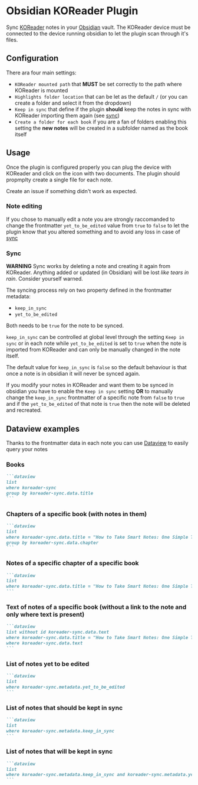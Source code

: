 # Obsidian KOReader Plugin

Sync [KOReader][1] notes in your [Obsidian][2] vault. The KOReader device must be connected to the device running obsidian to let the plugin scan through it's files.

## Configuration

There ara four main settings:
- `KOReader mounted path` that **MUST** be set correctly to the path where KOReader is mounted
- `Highlights folder location` that can be let as the default `/` (or you can create a folder and select it from the dropdown)
- `Keep in sync` that define if the plugin **should** keep the notes in sync with KOReader importing them again (see [sync](#sync))
- `Create a folder for each book` if you are a fan of folders enabling this setting the **new notes** will be created in a subfolder named as the book itself

## Usage
Once the plugin is configured properly you can plug the device with KOReader and click on the icon with two documents. The plugin should propmplty create a single file for each note.

Create an issue if something didn't work as expected.

### Note editing
If you chose to manually edit a note you are strongly raccomanded to change the frontmatter `yet_to_be_edited` value from `true` to `false` to let the plugin know that you altered something and to avoid any loss in case of [sync](#sync)

### Sync
**WARNING** Sync works by deleting a note and creating it again from KOReader. Anything added or updated (in Obsidian) will be lost _like tears in rain_. Consider yourself warned.

The syncing process rely on two property defined in the frontmatter metadata:

- `keep_in_sync`
- `yet_to_be_edited`

Both needs to be `true` for the note to be synced.

`keep_in_sync` can be controlled at global level through the setting `Keep in sync` or in each note while `yet_to_be_edited` is set to `true` when the note is imported from KOReader and can only be manually changed in the note itself.

The default value for `keep_in_sync` is `false` so the default behaviour is that once a note is in obsidian it will never be synced again.

If you modify your notes in KOReader and want them to be synced in obsidian you have to enable the `Keep in sync` setting **OR** to manually change the `keep_in_sync` frontmatter of a specific note from `false` to `true` and if the `yet_to_be_edited` of that note is `true` then the note will be deleted and recreated.

## Dataview examples
Thanks to the frontmatter data in each note you can use [Dataview](https://github.com/blacksmithgu/obsidian-dataview) to easily query your notes

### Books
~~~markdown
```dataview
list
where koreader-sync
group by koreader-sync.data.title
```
~~~

### Chapters of a specific book (with notes in them)
~~~markdown
```dataview
list
where koreader-sync.data.title = "How to Take Smart Notes: One Simple Technique to Boost Writing, Learning and Thinking - for Students, Academics and Nonfiction Book Writers"
group by koreader-sync.data.chapter
```
~~~

### Notes of a specific chapter of a specific book
~~~markdown
```dataview
list
where koreader-sync.data.title = "How to Take Smart Notes: One Simple Technique to Boost Writing, Learning and Thinking - for Students, Academics and Nonfiction Book Writers" and koreader-sync.data.chapter = "Introduction"
```
~~~

### Text of notes of a specific book (without a link to the note and only where text is present)
~~~markdown
```dataview
list without id koreader-sync.data.text
where koreader-sync.data.title = "How to Take Smart Notes: One Simple Technique to Boost Writing, Learning and Thinking - for Students, Academics and Nonfiction Book Writers"
where koreader-sync.data.text
```
~~~

### List of notes yet to be edited
~~~markdown
```dataview
list 
where koreader-sync.metadata.yet_to_be_edited
```
~~~

### List of notes that should be kept in sync
~~~markdown
```dataview
list 
where koreader-sync.metadata.keep_in_sync
```
~~~

### List of notes that will be kept in sync
~~~markdown
```dataview
list 
where koreader-sync.metadata.keep_in_sync and koreader-sync.metadata.yet_to_be_edited
```
~~~

[1]: https://koreader.rocks/
[2]: https://obsidian.md